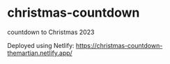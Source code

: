 # christmas-countdown
countdown to Christmas 2023

Deployed using Netlify:
https://christmas-countdown-themartian.netlify.app/
